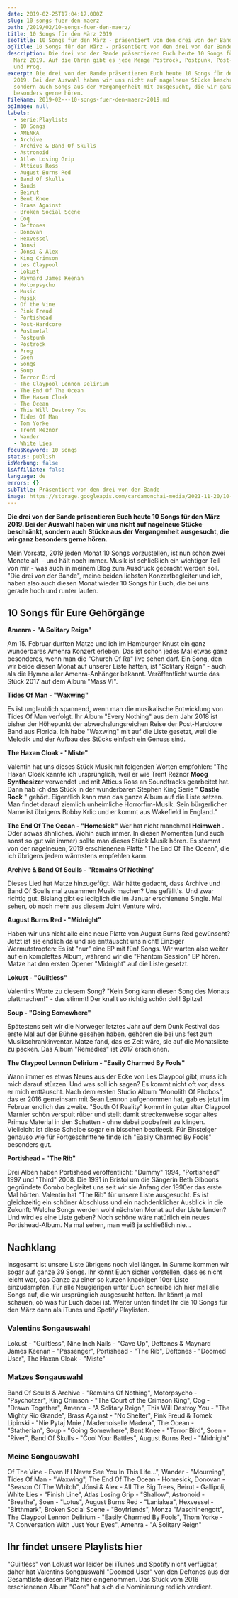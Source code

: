 ```yaml
---
date: 2019-02-25T17:04:17.000Z
slug: 10-songs-fuer-den-maerz
path: /2019/02/10-songs-fuer-den-maerz/
title: 10 Songs für den März 2019
seoTitle: 10 Songs für den März - präsentiert von den drei von der Bande
ogTitle: 10 Songs für den März - präsentiert von den drei von der Bande
description: Die drei von der Bande präsentieren Euch heute 10 Songs für den
  März 2019. Auf die Ohren gibt es jede Menge Postrock, Postpunk, Post-Hardcore
  und Prog.
excerpt: Die drei von der Bande präsentieren Euch heute 10 Songs für den März
  2019. Bei der Auswahl haben wir uns nicht auf nagelneue Stücke beschränkt,
  sondern auch Songs aus der Vergangenheit mit ausgesucht, die wir ganz
  besonders gerne hören.
fileName: 2019-02---10-songs-fuer-den-maerz-2019.md
ogImage: null
labels:
  - serie:Playlists
  - 10 Songs
  - AMENRA
  - Archive
  - Archive & Band Of Skulls
  - Astronoid
  - Atlas Losing Grip
  - Atticus Ross
  - August Burns Red
  - Band Of Skulls
  - Bands
  - Beirut
  - Bent Knee
  - Brass Against
  - Broken Social Scene
  - Coq
  - Deftones
  - Donovan
  - Hexvessel
  - Jónsi
  - Jónsi & Alex
  - King Crimson
  - Les Claypool
  - Lokust
  - Maynard James Keenan
  - Motorpsycho
  - Music
  - Musik
  - Of the Vine
  - Pink Freud
  - Portishead
  - Post-Hardcore
  - Postmetal
  - Postpunk
  - Postrock
  - Prog
  - Soen
  - Songs
  - Soup
  - Terror Bird
  - The Claypool Lennon Delirium
  - The End Of The Ocean
  - The Haxan Cloak
  - The Ocean
  - This Will Destroy You
  - Tides Of Man
  - Tom Yorke
  - Trent Reznor
  - Wander
  - White Lies
focusKeyword: 10 Songs
status: publish
isWerbung: false
isAffiliate: false
language: de
errors: {}
subTitle: Präsentiert von den drei von der Bande
image: https://storage.googleapis.com/cardamonchai-media/2021-11-20/10-songs-fur-den-maerz-png-imagine-484848_565455_1024_768/640.webp
---
```


**Die drei von der Bande präsentieren Euch heute 10 Songs für den März 2019. Bei der Auswahl haben wir uns nicht auf nagelneue Stücke beschränkt, sondern auch Stücke aus der Vergangenheit ausgesucht, die wir ganz besonders gerne hören.**

Mein Vorsatz, 2019 jeden Monat 10 Songs vorzustellen, ist nun schon zwei Monate alt  - und hält noch immer. Musik ist schließlich ein wichtiger Teil von mir - was auch in meinem Blog zum Ausdruck gebracht werden soll. "Die drei von der Bande", meine beiden liebsten Konzertbegleiter und ich, haben also auch diesen Monat wieder 10 Songs für Euch, die bei uns gerade hoch und runter laufen.

## 10 Songs für Eure Gehörgänge

**Amenra - "A Solitary Reign"**

Am 15. Februar durften Matze und ich im Hamburger Knust ein ganz wunderbares Amenra Konzert erleben. Das ist schon jedes Mal etwas ganz besonderes, wenn man die "Church Of Ra" live sehen darf. Ein Song, den wir beide diesen Monat auf unserer Liste hatten, ist "Solitary Reign" - auch als die Hymne aller Amenra-Anhänger bekannt. Veröffentlicht wurde das Stück 2017 auf dem Album "Mass VI".

<YouTube id="CD7bxyzFbC4" />

**Tides Of Man - "Waxwing"**

Es ist unglaublich spannend, wenn man die musikalische Entwicklung von Tides Of Man verfolgt. Ihr Album "Every Nothing" aus dem Jahr 2018 ist bisher der Höhepunkt der abwechslungsreichen Reise der Post-Hardcore Band aus Florida. Ich habe "Waxwing" mit auf die Liste gesetzt, weil die Melodik und der Aufbau des Stücks einfach ein Genuss sind.

<YouTube id="loZSTxiOxZo" />

**The Haxan Cloak - "Miste"**

Valentin hat uns dieses Stück Musik mit folgenden Worten empfohlen: "The Haxan Cloak kannte ich ursprünglich, weil er wie Trent Reznor **Moog Synthesizer** verwendet und mit Atticus Ross an Soundtracks gearbeitet hat. Dann hab ich das Stück in der wunderbaren Stephen King Serie " **Castle Rock** " gehört. Eigentlich kann man das ganze Album auf die Liste setzen. Man findet darauf ziemlich unheimliche Horrorfim-Musik. Sein bürgerlicher Name ist übrigens Bobby Krlic und er kommt aus Wakefield in England."

<YouTube id="fby7G4zJH4Q" />

**The End Of The Ocean - "Homesick"** Wer hat nicht manchmal **Heimweh** . Oder sowas ähnliches. Wohin auch immer. In diesen Momenten (und auch sonst so gut wie immer) sollte man dieses Stück Musik hören. Es stammt von der nagelneuen, 2019 erschienenen Platte "The End Of The Ocean", die ich übrigens jedem wärmstens empfehlen kann.

<YouTube id="V8l9TD02meA" />

**Archive &amp; Band Of Sculls - "Remains Of Nothing"**

Dieses Lied hat Matze hinzugefügt. Wär hätte gedacht, dass Archive und Band Of Sculls mal zusammen Musik machen? Uns gefällt's. Und zwar richtig gut. Bislang gibt es lediglich die im Januar erschienene Single. Mal sehen, ob noch mehr aus diesem Joint Venture wird.

<YouTube id="5rMjPK9kJks" />

**August Burns Red - "Midnight"**

Haben wir uns nicht alle eine neue Platte von August Burns Red gewünscht? Jetzt ist sie endlich da und sie enttäuscht uns nicht! Einziger Wermutstropfen: Es ist "nur" eine EP mit fünf Songs. Wir warten also weiter auf ein komplettes Album, während wir die "Phantom Session" EP hören. Matze hat den ersten Opener "Midnight" auf die Liste gesetzt.

<YouTube id="Ogcm5WG6hg8" />

**Lokust - "Guiltless"**

Valentins Worte zu diesem Song? "Kein Song kann diesen Song des Monats plattmachen!" - das stimmt! Der knallt so richtig schön doll! Spitze!

<YouTube id="WG2RMlUK2So" />

**Soup - "Going Somewhere"**

Spätestens seit wir die Norweger letztes Jahr auf dem Dunk Festival das erste Mal auf der Bühne gesehen haben, gehören sie bei uns fest zum Musikschrankinventar. Matze fand, das es Zeit wäre, sie auf die Monatsliste zu packen. Das Album "Remedies" ist 2017 erschienen.

<YouTube id="LKpNALJM404" />

**The Claypool Lennon Delirium - "Easily Charmed By Fools"**

Wann immer es etwas Neues aus der Ecke von Les Claypool gibt, muss ich mich darauf stürzen. Und was soll ich sagen? Es kommt nicht oft vor, dass er mich enttäuscht. Nach dem ersten Studio Album "Monolith Of Phobos", das er 2016 gemeinsam mit Sean Lennon aufgenommen hat, gab es jetzt im Februar endlich das zweite. "South Of Reality" kommt in guter alter Claypool Marnier schön verspult rüber und stellt damit streckenweise sogar altes Primus Material in den Schatten - ohne dabei popbefreit zu klingen. Vielleicht ist diese Scheibe sogar ein bisschen beatleesk. Für Einsteiger genauso wie für Fortgeschrittene finde ich "Easily Charmed By Fools" besonders gut.

<YouTube id="9dXAzlrRxhY" />

**Portishead - "The Rib"**

Drei Alben haben Portishead veröffentlicht: "Dummy" 1994, "Portishead" 1997 und "Third" 2008. Die 1991 in Bristol um die Sängerin Beth Gibbons gegründete Combo begleitet uns seit wir sie Anfang der 1990er das erste Mal hörten. Valentin hat "The Rib" für unsere Liste ausgesucht. Es ist gleichzeitig ein schöner Abschluss und ein nachdenklicher Ausblick in die Zukunft: Welche Songs werden wohl nächsten Monat auf der Liste landen? Und wird es eine Liste geben? Noch schöne wäre natürlich ein neues Portishead-Album. Na mal sehen, man weiß ja schließlich nie...

<YouTube id="kBOaLjtR4mw" />

## Nachklang

Insgesamt ist unsere Liste übrigens noch viel länger. In Summe kommen wir sogar auf ganze 39 Songs. Ihr könnt Euch sicher vorstellen, dass es nicht leicht war, das Ganze zu einer so kurzen knackigen 10er-Liste einzudampfen. Für alle Neugierigen unter Euch schreibe ich hier mal alle Songs auf, die wir ursprünglich ausgesucht hatten. Ihr könnt ja mal schauen, ob was für Euch dabei ist. Weiter unten findet Ihr die 10 Songs für den März dann als iTunes und Spotify Playlisten.

### Valentins Songauswahl

Lokust - "Guiltless", Nine Inch Nails - "Gave Up", Deftones &amp; Maynard James Keenan - "Passenger", Portishead - "The Rib", Deftones - "Doomed User", The Haxan Cloak - "Miste"

### Matzes Songauswahl

Band Of Sculls &amp; Archive - "Remains Of Nothing", Motorpsycho - "Psychotzar", King Crimson - "The Court of the Crimson King", Cog - "Drawn Together", Amenra - "A Solitary Reign", This Will Destroy You - "The Mighty Rio Grande", Brass Against - "No Shelter", Pink Freud &amp; Tomek Lipinski - "Nie Pytaj Mnie / Mademoiselle Madera", The Ocean - "Statherian", Soup - "Going Somewhere", Bent Knee - "Terror Bird", Soen - "River", Band Of Skulls - "Cool Your Battles", August Burns Red - "Midnight"

### Meine Songauswahl

Of The Vine - Even If I Never See You In This Life...", Wander - "Mourning", Tides Of Man - "Waxwing", The End Of The Ocean - Homesick, Donovan - "Season Of The Whitch", Jónsi &amp; Alex - All The Big Trees, Beirut - Gallipoli, White Lies - "Finish Line", Atlas Losing Grip - "Shallow", Astronoid - "Breathe", Soen - "Lotus", August Burns Red - "Laniakea", Hexvessel - "Birthmark", Broken Social Scene - "Boyfriends", Monza "Maschinengott", The Claypool Lennon Delirium - "Easily Charmed By Fools", Thom Yorke - "A Conversation With Just Your Eyes", Amenra - "A Solitary Reign"

## Ihr findet unsere Playlists hier

"Guiltless" von Lokust war leider bei iTunes und Spotify nicht verfügbar, daher hat Valentins Songauswahl "Doomed User" von den Deftones aus der Gesamtliste diesen Platz hier eingenommen. Das Stück vom 2016 erschienenen Album "Gore" hat sich die Nominierung redlich verdient.

<Playlist
  itunes="2019-02-25-die-drei-von-der-bande/pl.u-2A0Lt8b5452?app=music"
  spotify="29K4Uy7nrGY2jsUT0I7BbX"
/>
